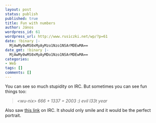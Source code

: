 ```yaml
---
layout: post
status: publish
published: true
title: Fun with numbers
author: János
wordpress_id: 61
wordpress_url: http://www.rusiczki.net/wp/?p=61
date: !binary |-
  MjAwMy0wMS0xMyAyMzo1Nzo1NSArMDEwMA==
date_gmt: !binary |-
  MjAwMy0wMS0xMyAyMDo1Nzo1NSArMDEwMA==
categories:
- Web
tags: []
comments: []
---
```

<p>You can see so much stupidity on IRC. But sometimes you can see fun things too:</p>
<blockquote><p><i>&lt;wu-nix&gt; 666 + 1337 = 2003 :) evil l33t year</i></p></blockquote>
<p>Also saw <a href="http://www2.photosig.com/viewphoto.php?id=481822" title="A wonderful photo of a butterly.">this link</a> on IRC. It should only smile and it would be the perfect portrait.</p>
